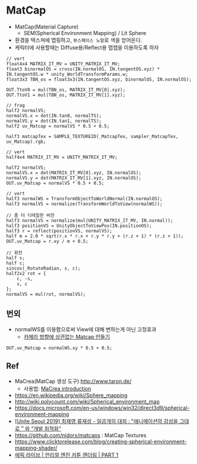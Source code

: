 # MatCap

- MatCap(Material Capture)
  - SEM(Spherical Environment Mapping) / Lit Sphere
- 환경을 텍스쳐에 맵핑하고, `뷰스페이스 노말`로 색을 얻어온다.
- 케릭터에 사용할때는 Diffuse용/Reflect용 맵캡을 이용하도록 하자

``` hlsl
// vert
float4x4 MATRIX_IT_MV = UNITY_MATRIX_IT_MV;
float3 binormalOS = cross(IN.normalOS, IN.tangentOS.xyz) * IN.tangentOS.w * unity_WorldTransformParams.w;
float3x3 TBN_os = float3x3(IN.tangentOS.xyz, binormalOS, IN.normalOS);

OUT.TtoV0 = mul(TBN_os, MATRIX_IT_MV[0].xyz);
OUT.TtoV1 = mul(TBN_os, MATRIX_IT_MV[1].xyz);

// frag
half2 normalVS;
normalVS.x = dot(IN.tan0, normalTS);
normalVS.y = dot(IN.tan1, normalTS);
half2 uv_Matcap = normalVS * 0.5 + 0.5;

half3 matcapTex = SAMPLE_TEXTURE2D(_MatcapTex, sampler_MatcapTex, uv_Matcap).rgb;
```

``` hlsl
// vert
half4x4 MATRIX_IT_MV = UNITY_MATRIX_IT_MV;

half2 normalVS;
normalVS.x = dot(MATRIX_IT_MV[0].xyz, IN.normalOS);
normalVS.y = dot(MATRIX_IT_MV[1].xyz, IN.normalOS);
OUT.uv_Matcap = normalVS * 0.5 + 0.5;

// vert
half3 normalWS = TransformObjectToWorldNormal(IN.normalOS);
half3 normalVS = normalize(TransformWorldToView(normalWS));
```

``` hlsl
// 좀 더 디테일한 버전
half3 normalVS = normalize(mul(UNITY_MATRIX_IT_MV, IN.normal));
half3 positionVS = UnityObjectToViewPos(IN.positionOS);
half3 r = reflect(positionVS, normalVS);
half m = 2.0 * sqrt(r.x * r.x + r.y * r.y + (r.z + 1) * (r.z + 1));
OUT.uv_Matcap = r.xy / m + 0.5;
```

``` hlsl
// 회전
half s;
half c;
sincos(_RotateRadian, s, c);
half2x2 rot = {
	c, -s,
	s, c
};
normalVS = mul(rot, normalVS);
```

## 번외

- normalWS를 이용함으로써 View에 대해 변하는게 아닌 고정효과
  - [카메라 방향에 상관없는 Matcap 만들기](https://chulin28ho.tistory.com/351)

``` hlsl
OUT.uv_Matcap = normalWS.xy * 0.5 + 0.5;
```

## Ref

- MaCrea(MatCap 생성 도구) <http://www.taron.de/>
  - 사용법: [MaCrea introduction](https://vimeo.com/14030320)
- <https://en.wikipedia.org/wiki/Sphere_mapping>
- <http://wiki.polycount.com/wiki/Spherical_environment_map>
- <https://docs.microsoft.com/en-us/windows/win32/direct3d9/spherical-environment-mapping>
- [[Unite Seoul 2019] 최재영 류재성 - 일곱개의 대죄 : "애니메이션의 감성을 그대로＂와 “개발 최적화"](https://youtu.be/0LwlNVS3FJo?t=530)
- <https://github.com/nidorx/matcaps> : MatCap Textures
- <https://www.clicktorelease.com/blog/creating-spherical-environment-mapping-shader/>
- [에픽 라이브 | 언리얼 엔진 카툰 렌더링 | PART 1](https://www.youtube.com/watch?v=ZB9bKhXPR74)
